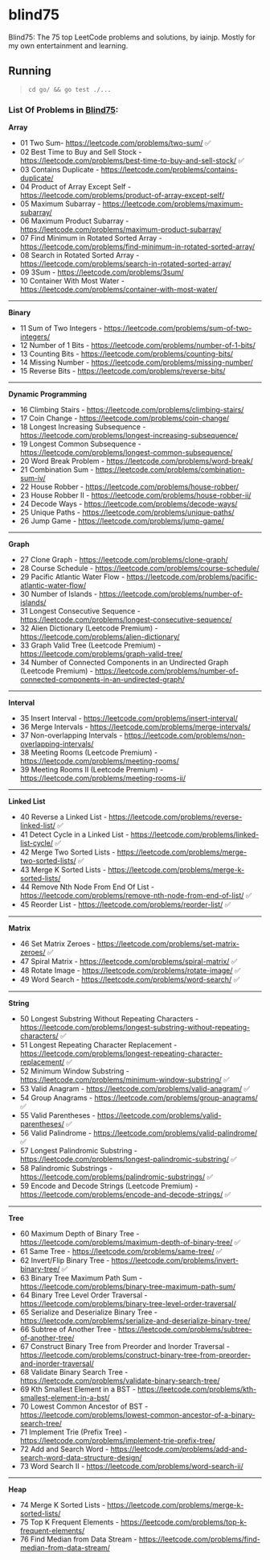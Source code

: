 # blind75
Blind75: The 75 top LeetCode problems and solutions, by iainjp. Mostly for my own entertainment and learning.


## Running

> `cd go/ && go test ./...`

### List Of Problems in [Blind75](https://leetcode.com/problem-list/aji9fowr/):


**Array**

- 01 Two Sum- https://leetcode.com/problems/two-sum/ :white_check_mark:
- 02 Best Time to Buy and Sell Stock - https://leetcode.com/problems/best-time-to-buy-and-sell-stock/ :white_check_mark:
- 03 Contains Duplicate - https://leetcode.com/problems/contains-duplicate/
- 04 Product of Array Except Self - https://leetcode.com/problems/product-of-array-except-self/
- 05 Maximum Subarray - https://leetcode.com/problems/maximum-subarray/
- 06 Maximum Product Subarray - https://leetcode.com/problems/maximum-product-subarray/
- 07 Find Minimum in Rotated Sorted Array - https://leetcode.com/problems/find-minimum-in-rotated-sorted-array/
- 08 Search in Rotated Sorted Array - https://leetcode.com/problems/search-in-rotated-sorted-array/
- 09 3Sum - https://leetcode.com/problems/3sum/
- 10 Container With Most Water - https://leetcode.com/problems/container-with-most-water/

---

**Binary**

- 11 Sum of Two Integers - https://leetcode.com/problems/sum-of-two-integers/
- 12 Number of 1 Bits - https://leetcode.com/problems/number-of-1-bits/
- 13 Counting Bits - https://leetcode.com/problems/counting-bits/
- 14 Missing Number - https://leetcode.com/problems/missing-number/
- 15 Reverse Bits - https://leetcode.com/problems/reverse-bits/

---

**Dynamic Programming**

- 16 Climbing Stairs - https://leetcode.com/problems/climbing-stairs/
- 17 Coin Change - https://leetcode.com/problems/coin-change/
- 18 Longest Increasing Subsequence - https://leetcode.com/problems/longest-increasing-subsequence/
- 19 Longest Common Subsequence - https://leetcode.com/problems/longest-common-subsequence/
- 20 Word Break Problem - https://leetcode.com/problems/word-break/
- 21 Combination Sum - https://leetcode.com/problems/combination-sum-iv/
- 22 House Robber - https://leetcode.com/problems/house-robber/
- 23 House Robber II - https://leetcode.com/problems/house-robber-ii/
- 24 Decode Ways - https://leetcode.com/problems/decode-ways/
- 25 Unique Paths - https://leetcode.com/problems/unique-paths/
- 26 Jump Game - https://leetcode.com/problems/jump-game/

---

**Graph**

- 27 Clone Graph - https://leetcode.com/problems/clone-graph/
- 28 Course Schedule - https://leetcode.com/problems/course-schedule/
- 29 Pacific Atlantic Water Flow - https://leetcode.com/problems/pacific-atlantic-water-flow/
- 30 Number of Islands - https://leetcode.com/problems/number-of-islands/
- 31 Longest Consecutive Sequence - https://leetcode.com/problems/longest-consecutive-sequence/
- 32 Alien Dictionary (Leetcode Premium) - https://leetcode.com/problems/alien-dictionary/
- 33 Graph Valid Tree (Leetcode Premium) - https://leetcode.com/problems/graph-valid-tree/
- 34 Number of Connected Components in an Undirected Graph (Leetcode Premium) - https://leetcode.com/problems/number-of-connected-components-in-an-undirected-graph/

---

**Interval**

- 35 Insert Interval - https://leetcode.com/problems/insert-interval/
- 36 Merge Intervals - https://leetcode.com/problems/merge-intervals/
- 37 Non-overlapping Intervals - https://leetcode.com/problems/non-overlapping-intervals/
- 38 Meeting Rooms (Leetcode Premium) - https://leetcode.com/problems/meeting-rooms/
- 39 Meeting Rooms II (Leetcode Premium) - https://leetcode.com/problems/meeting-rooms-ii/

---

**Linked List**

- 40 Reverse a Linked List - https://leetcode.com/problems/reverse-linked-list/ ✅
- 41 Detect Cycle in a Linked List - https://leetcode.com/problems/linked-list-cycle/ ✅
- 42 Merge Two Sorted Lists - https://leetcode.com/problems/merge-two-sorted-lists/ ✅
- 43 Merge K Sorted Lists - https://leetcode.com/problems/merge-k-sorted-lists/
- 44 Remove Nth Node From End Of List - https://leetcode.com/problems/remove-nth-node-from-end-of-list/ ✅
- 45 Reorder List - https://leetcode.com/problems/reorder-list/ ✅

---

**Matrix**

- 46 Set Matrix Zeroes - https://leetcode.com/problems/set-matrix-zeroes/ ✅
- 47 Spiral Matrix - https://leetcode.com/problems/spiral-matrix/ ✅
- 48 Rotate Image - https://leetcode.com/problems/rotate-image/ ✅
- 49 Word Search - https://leetcode.com/problems/word-search/ ✅

---

**String**

- 50 Longest Substring Without Repeating Characters - https://leetcode.com/problems/longest-substring-without-repeating-characters/ ✅
- 51 Longest Repeating Character Replacement - https://leetcode.com/problems/longest-repeating-character-replacement/ ✅
- 52 Minimum Window Substring - https://leetcode.com/problems/minimum-window-substring/ ✅
- 53 Valid Anagram - https://leetcode.com/problems/valid-anagram/ ✅
- 54 Group Anagrams - https://leetcode.com/problems/group-anagrams/ ✅
- 55 Valid Parentheses - https://leetcode.com/problems/valid-parentheses/ ✅
- 56 Valid Palindrome - https://leetcode.com/problems/valid-palindrome/ ✅
- 57 Longest Palindromic Substring - https://leetcode.com/problems/longest-palindromic-substring/ ✅
- 58 Palindromic Substrings - https://leetcode.com/problems/palindromic-substrings/ ✅
- 59 Encode and Decode Strings (Leetcode Premium) - https://leetcode.com/problems/encode-and-decode-strings/ ✅

---

**Tree**

- 60 Maximum Depth of Binary Tree - https://leetcode.com/problems/maximum-depth-of-binary-tree/ ✅
- 61 Same Tree - https://leetcode.com/problems/same-tree/ ✅
- 62 Invert/Flip Binary Tree - https://leetcode.com/problems/invert-binary-tree/ ✅
- 63 Binary Tree Maximum Path Sum - https://leetcode.com/problems/binary-tree-maximum-path-sum/
- 64 Binary Tree Level Order Traversal - https://leetcode.com/problems/binary-tree-level-order-traversal/
- 65 Serialize and Deserialize Binary Tree - https://leetcode.com/problems/serialize-and-deserialize-binary-tree/
- 66 Subtree of Another Tree - https://leetcode.com/problems/subtree-of-another-tree/
- 67 Construct Binary Tree from Preorder and Inorder Traversal - https://leetcode.com/problems/construct-binary-tree-from-preorder-and-inorder-traversal/
- 68 Validate Binary Search Tree - https://leetcode.com/problems/validate-binary-search-tree/
- 69 Kth Smallest Element in a BST - https://leetcode.com/problems/kth-smallest-element-in-a-bst/
- 70 Lowest Common Ancestor of BST - https://leetcode.com/problems/lowest-common-ancestor-of-a-binary-search-tree/
- 71 Implement Trie (Prefix Tree) - https://leetcode.com/problems/implement-trie-prefix-tree/
- 72 Add and Search Word - https://leetcode.com/problems/add-and-search-word-data-structure-design/
- 73 Word Search II - https://leetcode.com/problems/word-search-ii/

---

**Heap**

- 74 Merge K Sorted Lists - https://leetcode.com/problems/merge-k-sorted-lists/
- 75 Top K Frequent Elements - https://leetcode.com/problems/top-k-frequent-elements/
- 76 Find Median from Data Stream - https://leetcode.com/problems/find-median-from-data-stream/
